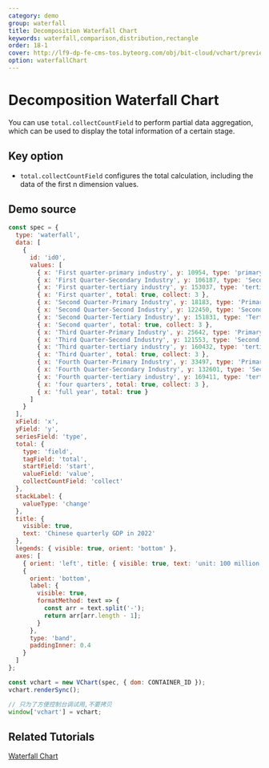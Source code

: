 ```yaml
---
category: demo
group: waterfall
title: Decomposition Waterfall Chart
keywords: waterfall,comparison,distribution,rectangle
order: 18-1
cover: http://lf9-dp-fe-cms-tos.byteorg.com/obj/bit-cloud/vchart/preview/waterfall/collect-waterfall.png
option: waterfallChart
---
```


# Decomposition Waterfall Chart

You can use `total.collectCountField` to perform partial data aggregation, which can be used to display the total information of a certain stage.

## Key option

- `total.collectCountField` configures the total calculation, including the data of the first n dimension values.

## Demo source

```javascript livedemo
const spec = {
  type: 'waterfall',
  data: [
    {
      id: 'id0',
      values: [
        { x: 'First quarter-primary industry', y: 10954, type: 'primary industry' },
        { x: 'First Quarter-Secondary Industry', y: 106187, type: 'Secondary Industry' },
        { x: 'First quarter-tertiary industry', y: 153037, type: 'tertiary industry' },
        { x: 'First quarter', total: true, collect: 3 },
        { x: 'Second Quarter-Primary Industry', y: 18183, type: 'Primary Industry' },
        { x: 'Second Quarter-Second Industry', y: 122450, type: 'Second Industry' },
        { x: 'Second Quarter-Tertiary Industry', y: 151831, type: 'Tertiary Industry' },
        { x: 'Second quarter', total: true, collect: 3 },
        { x: 'Third Quarter-Primary Industry', y: 25642, type: 'Primary Industry' },
        { x: 'Third Quarter-Second Industry', y: 121553, type: 'Second Industry' },
        { x: 'Third quarter-tertiary industry', y: 160432, type: 'tertiary industry' },
        { x: 'Third Quarter', total: true, collect: 3 },
        { x: 'Fourth Quarter-Primary Industry', y: 33497, type: 'Primary Industry' },
        { x: 'Fourth Quarter-Secondary Industry', y: 132601, type: 'Secondary Industry' },
        { x: 'Fourth quarter-tertiary industry', y: 169411, type: 'tertiary industry' },
        { x: 'four quarters', total: true, collect: 3 },
        { x: 'full year', total: true }
      ]
    }
  ],
  xField: 'x',
  yField: 'y',
  seriesField: 'type',
  total: {
    type: 'field',
    tagField: 'total',
    startField: 'start',
    valueField: 'value',
    collectCountField: 'collect'
  },
  stackLabel: {
    valueType: 'change'
  },
  title: {
    visible: true,
    text: 'Chinese quarterly GDP in 2022'
  },
  legends: { visible: true, orient: 'bottom' },
  axes: [
    { orient: 'left', title: { visible: true, text: 'unit: 100 million yuan' } },
    {
      orient: 'bottom',
      label: {
        visible: true,
        formatMethod: text => {
          const arr = text.split('-');
          return arr[arr.length - 1];
        }
      },
      type: 'band',
      paddingInner: 0.4
    }
  ]
};

const vchart = new VChart(spec, { dom: CONTAINER_ID });
vchart.renderSync();

// 只为了方便控制台调试用,不要拷贝
window['vchart'] = vchart;
```

## Related Tutorials

[Waterfall Chart](link)
